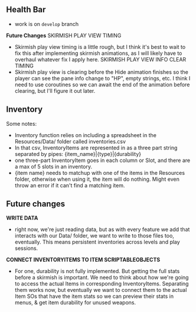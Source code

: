 Health Bar
---
- work is on `develop` branch

**Future Changes**
  SKIRMISH PLAY VIEW TIMING
- Skirmish play view timing is a little rough, but I think it's best to wait to fix this after implementing skirmish animations, as I will likely have to overhaul whatever fix I apply here.
  SKIRMISH PLAY VIEW INFO CLEAR TIMING
- Skirmish play view is clearing before the Hide animation finishes so the player can see the pane info change to "HP", empty strings, etc.  I think I need to use coroutines so we can await the end of the animation before clearing, but I'll figure it out later.

Inventory
---

Some notes:
- Inventory function relies on including a spreadsheet in the Resources/Data/ folder called inventories.csv
- In that csv, InventoryItems are represented in as a three part string separated by pipes: {item_name}|{type}|{durability}
- one three-part InventoryItem goes in each column or Slot, and there are a max of 5 slots in an inventory.
- {item name} needs to matchup with one of the items in the Resources folder, otherwise when using it, the item will do nothing.  Might even throw an error if it can't find a matching item.

**Future changes**
---
**WRITE DATA**
- right now, we're just reading data, but as with every feature we add that interacts with our Data/ folder, we want to write to those files too, eventually.  This means persistent inventories across levels and play sessions.

**CONNECT INVENTORYITEMS TO ITEM SCRIPTABLEOBJECTS**
- For one, durability is not fully implemented.  But getting the full stats before a skirmish is important.  We need to think about how we're going to access the actual Items in corresponding InventoryItems.  Separating them works now, but eventually we want to connect them to the actual Item SOs that have the item stats so we can preview their stats in menus, & get item durability for unused weapons.
